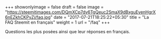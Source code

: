 +++
showonlyimage = false
draft = false
image = "https://steemitimages.com/DQmXCp7dv6TgQeuc2SmaX9dBxguEyenHgrX6nEZkhCKPyZj/faq.jpg"
date = "2017-07-21T18:25:22+05:30"
title = "La FAQ Steemit en français"
weight = 1
url = "/faq"
+++

Questions les plus posées ainsi que leur réponses en français.
<!--more-->
